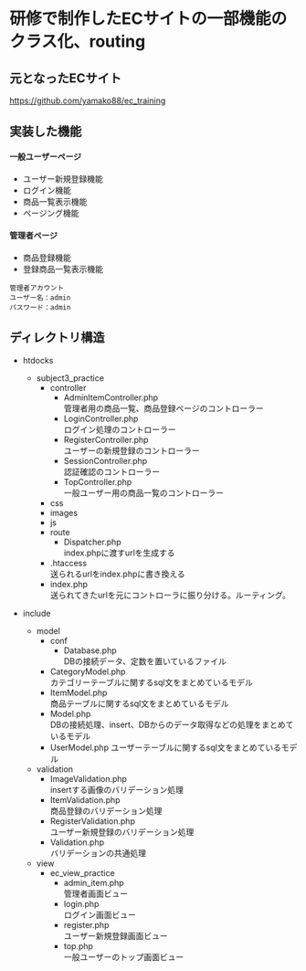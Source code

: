 # 研修で制作したECサイトの一部機能のクラス化、routing

## 元となったECサイト
https://github.com/yamako88/ec_training

## 実装した機能
#### 一般ユーザーページ
- ユーザー新規登録機能
- ログイン機能
- 商品一覧表示機能
- ページング機能

#### 管理者ページ
- 商品登録機能
- 登録商品一覧表示機能
```$xslt
管理者アカウント
ユーザー名：admin
パスワード：admin
```


## ディレクトリ構造

- htdocks
  - subject3_practice
    - controller
      - AdminItemController.php  
        管理者用の商品一覧、商品登録ページのコントローラー
      - LoginController.php  
        ログイン処理のコントローラー
      - RegisterController.php  
        ユーザーの新規登録のコントローラー
      - SessionController.php  
        認証確認のコントローラー
      - TopController.php  
        一般ユーザー用の商品一覧のコントローラー
    - css
    - images
    - js
    - route
      - Dispatcher.php  
        index.phpに渡すurlを生成する
    - .htaccess  
      送られるurlをindex.phpに書き換える
    - index.php  
      送られてきたurlを元にコントローラに振り分ける。ルーティング。

- include
  - model
    - conf
      - Database.php  
        DBの接続データ、定数を置いているファイル
    - CategoryModel.php  
      カテゴリーテーブルに関するsql文をまとめているモデル
    - ItemModel.php  
      商品テーブルに関するsql文をまとめているモデル
    - Model.php  
      DBの接続処理、insert、DBからのデータ取得などの処理をまとめているモデル
    - UserModel.php
      ユーザーテーブルに関するsql文をまとめているモデル
  - validation
    - ImageValidation.php  
      insertする画像のバリデーション処理
    - ItemValidation.php  
      商品登録のバリデーション処理
    - RegisterValidation.php  
      ユーザー新規登録のバリデーション処理
    - Validation.php  
      バリデーションの共通処理
  - view
    - ec_view_practice
      - admin_item.php  
        管理者画面ビュー
      - login.php  
        ログイン画面ビュー
      - register.php  
        ユーザー新規登録画面ビュー
      - top.php  
        一般ユーザーのトップ画面ビュー